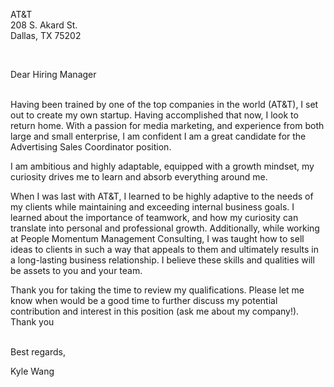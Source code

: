 AT&T <br>
208 S. Akard St. <br>
Dallas, TX 75202 <br>

<br>

Dear Hiring Manager

<br>
Having been trained by one of the top companies in the world (AT&T), I set out to create my own startup. Having accomplished that now, I look to return home. With a passion for media marketing, and experience from both large and small enterprise, I am confident I am a great candidate for the Advertising Sales Coordinator position. 

I am ambitious and highly adaptable, equipped with a growth mindset, my curiosity drives me to learn and absorb everything around me.    

When I was last with AT&T, I learned to be highly adaptive to the needs of my clients while maintaining and exceeding internal business goals. I learned about the importance of teamwork, and how my curiosity can translate into personal and professional growth. Additionally, while working at People Momentum Management Consulting, I was taught how to sell ideas to clients in such a way that appeals to them and ultimately results in a long-lasting business relationship. I believe these skills and qualities will be assets to you and your team.

Thank you for taking the time to review my qualifications. Please let me know when would be a good time to further discuss my potential contribution and interest in this position (ask me about my company!). Thank you


<br>
Best regards,

Kyle Wang

